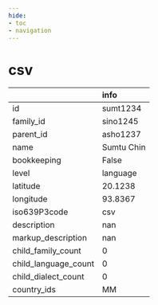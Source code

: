 ```yaml
---
hide:
- toc
- navigation
---
```

# csv
|                      | info       |
|:---------------------|:-----------|
| id                   | sumt1234   |
| family_id            | sino1245   |
| parent_id            | asho1237   |
| name                 | Sumtu Chin |
| bookkeeping          | False      |
| level                | language   |
| latitude             | 20.1238    |
| longitude            | 93.8367    |
| iso639P3code         | csv        |
| description          | nan        |
| markup_description   | nan        |
| child_family_count   | 0          |
| child_language_count | 0          |
| child_dialect_count  | 0          |
| country_ids          | MM         |